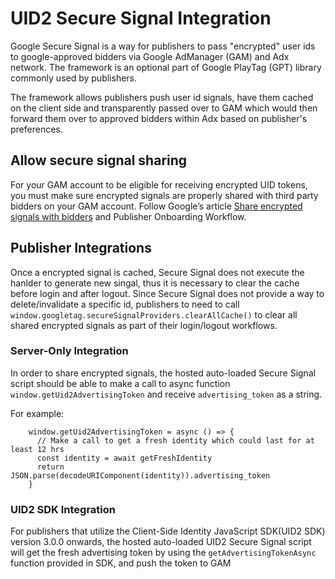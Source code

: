 # UID2 Secure Signal Integration

Google Secure Signal is a way for publishers to pass "encrypted" user ids to google-approved bidders via Google AdManager (GAM) and Adx network. The framework is an optional part of Google PlayTag (GPT) library commonly used by publishers.

The framework allows publishers push user id signals, have them cached on the client side and transparently passed over to GAM which would then forward them over to approved bidders within Adx based on publisher's preferences.

## Allow secure signal sharing

For your GAM account to be eligible for receiving encrypted UID tokens, you must make sure encrypted signals are properly shared with third party bidders on your GAM account. Follow Google’s article [Share encrypted signals with bidders](https://support.google.com/admanager/answer/10488752) and Publisher Onboarding Workflow.

## Publisher Integrations

Once a encrypted signal is cached, Secure Signal does not execute the hanlder to generate new singal, thus it is necessary to clear the cache before login and after logout. Since Secure Signal does not provide a way to delete/invalidate a specific id, publishers to need to call `window.googletag.secureSignalProviders.clearAllCache()` to clear all shared encrypted signals as part of their login/logout workflows.

### Server-Only Integration

In order to share encrypted signals, the hosted auto-loaded Secure Signal script should be able to make a call to async function `window.getUid2AdvertisingToken` and receive `advertising_token` as a string.

For example:

```
    window.getUid2AdvertisingToken = async () => {
      // Make a call to get a fresh identity which could last for at least 12 hrs
      const identity = await getFreshIdentity
      return JSON.parse(decodeURIComponent(identity)).advertising_token
    }
```

### UID2 SDK Integration

For publishers that utilize the Client-Side Identity JavaScript SDK(UID2 SDK) version 3.0.0 onwards, the hosted auto-loaded UID2 Secure Signal script will get the fresh advertising token by using the `getAdvertisingTokenAsync` function provided in SDK, and push the token to GAM
